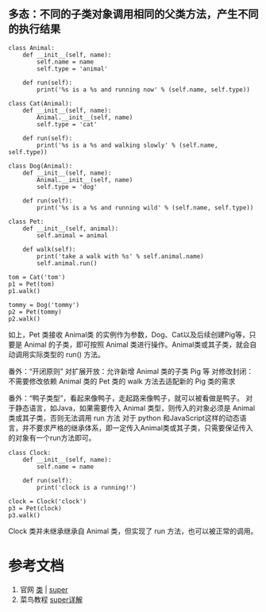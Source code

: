 ## 多态：不同的子类对象调用相同的父类方法，产生不同的执行结果
```
class Animal:
	def __init__(self, name):
		self.name = name
		self.type = 'animal'

	def run(self):
		print('%s is a %s and running now' % (self.name, self.type))

class Cat(Animal):
	def __init__(self, name):
		Animal.__init__(self, name)
		self.type = 'cat'

	def run(self):
		print('%s is a %s and walking slowly' % (self.name, self.type))

class Dog(Animal):
	def __init__(self, name):
		Animal.__init__(self, name)
		self.type = 'dog'

	def run(self):
		print('%s is a %s and running wild' % (self.name, self.type))

class Pet:
	def __init__(self, animal):
		self.animal = animal

	def walk(self):
		print('take a walk with %s' % self.animal.name)
		self.animal.run()

tom = Cat('tom')
p1 = Pet(tom)
p1.walk()

tommy = Dog('tommy')
p2 = Pet(tommy)
p2.walk()
```

如上，Pet 类接收 Animal类 的实例作为参数，Dog、Cat以及后续创建Pig等，只要是 Animal 的子类，即可按照 Animal 类进行操作。Animal类或其子类，就会自动调用实际类型的 run() 方法。

番外：“开闭原则”
对扩展开放：允许新增 Animal 类的子类 Pig 等
对修改封闭：不需要修改依赖 Animal 类的 Pet 类的 walk 方法去适配新的 Pig 类的需求

番外：“鸭子类型”，看起来像鸭子，走起路来像鸭子，就可以被看做是鸭子。
对于静态语言，如Java，如果需要传入 Animal 类型，则传入的对象必须是 Animal 类或其子类，否则无法调用 run 方法
对于 python 和JavaScript这样的动态语言，并不要求严格的继承体系，即一定传入Animal类或其子类，只需要保证传入的对象有一个run方法即可。
```
class Clock:
	def __init__(self, name):
		self.name = name

	def run(self):
		print('clock is a running!')

clock = Clock('clock')
p3 = Pet(clock)
p3.walk()
```
Clock 类并未继承继承自 Animal 类，但实现了 run 方法，也可以被正常的调用。


# 参考文档
1. 官网 [类](https://docs.python.org/3.5/tutorial/classes.html) | [super]()
2. 菜鸟教程 [super详解](https://www.runoob.com/w3cnote/python-super-detail-intro.html) 